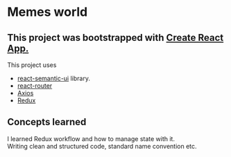 # Memes world 
## This project was bootstrapped with [Create React App.](https://github.com/facebook/create-react-app)
This project uses 
* [react-semantic-ui](https://react.semantic-ui.com/) library.
* [react-router](https://reactrouter.com/)
* [Axios](https://github.com/axios/axios)
* [Redux](https://react-redux.js.org/introduction/getting-started)
## Concepts learned
I learned Redux workflow and how to manage state with it.\
Writing clean and structured code, standard name convention etc.

